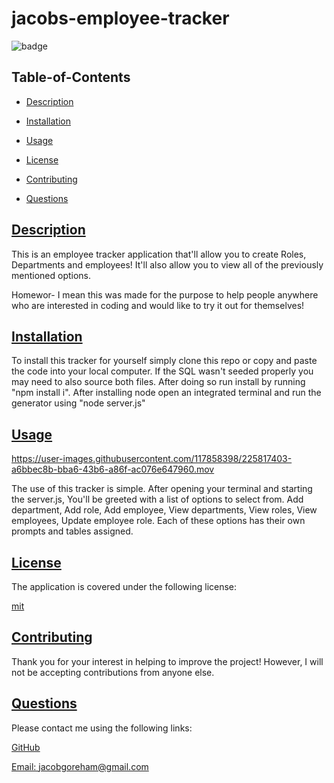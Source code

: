 # jacobs-employee-tracker

![badge](https://img.shields.io/badge/license-mit-blue)

## Table-of-Contents

- [Description](#description)
- [Installation](#installation)
- [Usage](#usage)

- [License](#license)
- [Contributing](#contributing)
- [Questions](#questions)

## [Description](#table-of-contents)

This is an employee tracker application that'll allow you to create Roles, Departments and employees! It'll also allow you to view all of the previously mentioned options.

Homewor- I mean this was made for the purpose to help people anywhere who are interested in coding and would like to try it out for themselves!

## [Installation](#table-of-contents)

To install this tracker for yourself simply clone this repo or copy and paste the code into your local computer. If the SQL wasn't seeded properly you may need to also source both files. After doing so run install by running "npm install i". After installing node open an integrated terminal and run the generator using "node server.js"

## [Usage](#table-of-contents)


https://user-images.githubusercontent.com/117858398/225817403-a6bbec8b-bba6-43b6-a86f-ac076e647960.mov


The use of this tracker is simple. After opening your terminal and starting the server.js, You'll be greeted with a list of options to select from. Add department, Add role, Add employee, View departments, View roles, View employees, Update employee role. Each of these options has their own prompts and tables assigned.

## [License](#table-of-contents)

The application is covered under the following license:

[mit](https://choosealicense.com/licenses/mit)

## [Contributing](#table-of-contents)

Thank you for your interest in helping to improve the project! However, I will not be accepting contributions from anyone else.


## [Questions](#table-of-contents)

Please contact me using the following links:

[GitHub](https://github.com/jacobgoreham)

[Email: jacobgoreham@gmail.com](mailto:jacobgoreham@gmail.com)
